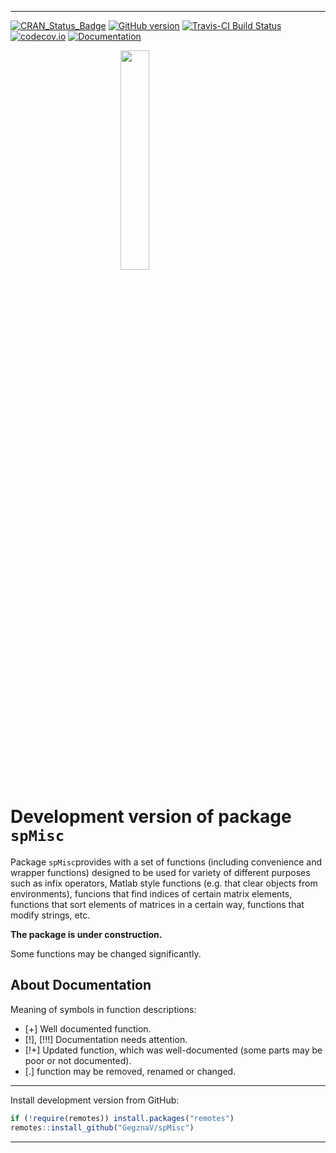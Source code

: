 
<!-- person("MrFlick", role = "ctb") -->

<!-- README.md is generated from README.Rmd. Please edit that file -->

-----

[![CRAN\_Status\_Badge](http://www.r-pkg.org/badges/version/spMisc)](https://cran.r-project.org/package=spMisc)
[![GitHub
version](https://img.shields.io/badge/GitHub-v0.0.22-brightgreen.svg)](https://github.com/GegznaV/spMisc)
[![Travis-CI Build
Status](https://travis-ci.com/GegznaV/spMisc.png?branch=master)](https://travis-ci.com/GegznaV/spMisc)
[![codecov.io](https://codecov.io/github/GegznaV/spMisc/coverage.svg?branch=master)](https://codecov.io/github/GegznaV/spMisc?branch=master)
[![Documentation](https://img.shields.io/badge/Documentation-2020--03--17-yellowgreen.svg)](/commits/master)

<img src="http://gegznav.github.io/spMisc/logo.png" width="30%" height="30%" style="display: block; margin: auto;" />

# Development version of package `spMisc`

Package `spMisc`provides with a set of functions (including convenience
and wrapper functions) designed to be used for variety of different
purposes such as infix operators, Matlab style functions (e.g. that
clear objects from environments), funcions that find indices of certain
matrix elements, functions that sort elements of matrices in a certain
way, functions that modify strings, etc.

**The package is under construction.**

Some functions may be changed significantly.

## About Documentation

Meaning of symbols in function descriptions:

  - \[+\] Well documented function.
  - \[\!\], \[\!\!\!\] Documentation needs attention.
  - \[\!+\] Updated function, which was well-documented (some parts may
    be poor or not documented).
  - \[.\] function may be removed, renamed or changed.

-----

Install development version from GitHub:

``` r
if (!require(remotes)) install.packages("remotes")
remotes::install_github("GegznaV/spMisc")
```

-----

<!-- <p align="right">  -->
<!-- File updated on <b>2020-03-17</b> with version of package  <b>0.0.22</b> -->
<!-- </p>     -->
